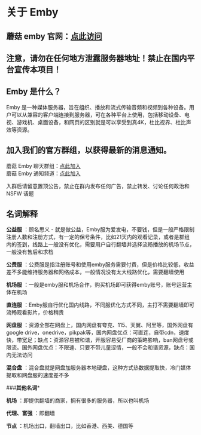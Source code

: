 # 关于 Emby

## 蘑菇 emby 官网：[点此访问](https://mooguu.xyz/)

## **注意，请勿在任何地方泄露服务器地址！禁止在国内平台宣传本项目！**

## **Emby 是什么？**

Emby 是一种媒体服务器，旨在组织、播放和流式传输音频和视频到各种设备。用户可以从兼容的客户端连接到服务器，可在各种平台上使用，包括移动设备、电视、游戏机、桌面设备，和网页的区别就是可以享受到真4K，杜比视界、杜比声效等资源。

## **加入我们的官方群组，以获得最新的消息通知。**

蘑菇 Emby 聊天群组：[点此加入](https://t.me/mooguu_group)  
蘑菇 Emby 通知频道：[点此加入](https://t.me/mooguu_channel)

入群后请留意置顶公告，禁止在群内发布任何广告，禁止转发、讨论任何政治和 NSFW 话题

## **名词解释**
**公益服** ：顾名思义 - 就是做公益，Emby服为爱发电，不要钱，但是一般严格限制注册人数和注册方式，有一定的保号条件，比如21天内的观看记录，或者是群组内的签到，线路上一般没有优化，需要用户自行翻墙并选择流畅播放的机场节点，一般没有售后和求档

**公费服** ：公费服是指注册账号和使用emby服务需要付费，但是价格比较低，收益差不多能维持服务器和网络成本，一般情况没有太大线路优化，需要翻墙使用

**机场服** ：一般是emby服和机场合作，购买机场即可获得emby账号，账号运营主体在机场

**直连服** ：Emby服自行优化国内线路，不同服优化方式不同，主打不需要翻墙即可流畅观看影片，价格稍贵

**网盘服** ：资源全部在网盘上，国内网盘有夸克、115、天翼、阿里等，国外网盘有google drive，onedrive，pikpak等，国内网盘优点：可直连，自带cdn，速度快，带宽足；缺点：资源容易被和谐，开服容易受厂商的策略影响，ban网盘号或限流。国外网盘优点：不限速、只要不带儿童涩情，一般不会和谐资源，缺点：国内无法访问

**混合盘** ：混合盘就是网盘加服务器本地硬盘，这种方式热数据提取快，冷门媒体提取和网盘服的速度差不多

###**其他名词***

**机场** ：即提供翻墙的商家，拥有很多的服务器，所以也叫机场

**代理、富强** ：即翻墙

**节点** ：机场出口，翻墙出口，比如香港、西美、德国等



